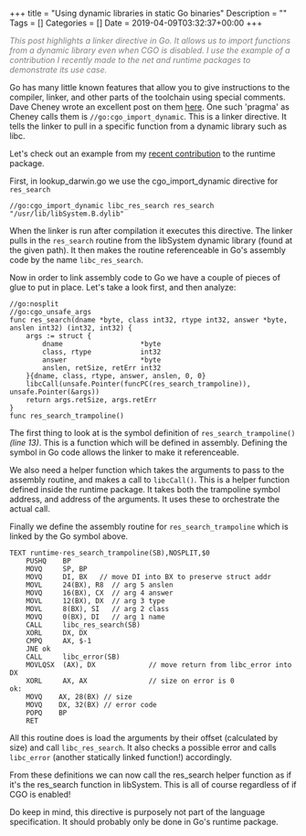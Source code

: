 +++
title = "Using dynamic libraries in static Go binaries"
Description = ""
Tags = []
Categories = []
Date = 2019-04-09T03:32:37+00:00
+++

<span style="color:grey;font-style: italic;font-size: 14px">
This post highlights a linker directive in Go. It allows us to import functions from a dynamic library even when CGO is disabled. I use the example of a contribution I recently made to the net and runtime packages to demonstrate its use case.
</span>

Go has many little known features that allow you to give instructions to the compiler, linker, and other parts of the toolchain using special comments. Dave Cheney wrote an excellent post on them [here](https://dave.cheney.net/2018/01/08/gos-hidden-pragmas). One such 'pragma' as Cheney calls them is  `//go:cgo_import_dynamic`. This is a linker directive. It tells the linker to pull in a specific function from a dynamic library such as libc.

Let's check out an example from my [recent contribution](https://go-review.googlesource.com/c/go/+/166297) to the runtime package.

First, in lookup_darwin.go we use the cgo_import_dynamic directive for `res_search`

```
//go:cgo_import_dynamic libc_res_search res_search "/usr/lib/libSystem.B.dylib"
```

When the linker is run after compilation it executes this directive. The linker pulls in the `res_search` routine from the libSystem dynamic library (found at the given path). It then makes the routine referenceable in Go's assembly code by the name `libc_res_search`.

Now in order to link assembly code to Go we have a couple of pieces of glue to put in place. Let's take a look first, and then analyze:

```
//go:nosplit
//go:cgo_unsafe_args
func res_search(dname *byte, class int32, rtype int32, answer *byte, anslen int32) (int32, int32) {
	args := struct {
		dname                   *byte
		class, rtype            int32
		answer                  *byte
		anslen, retSize, retErr int32
	}{dname, class, rtype, answer, anslen, 0, 0}
	libcCall(unsafe.Pointer(funcPC(res_search_trampoline)), unsafe.Pointer(&args))
	return args.retSize, args.retErr
}
func res_search_trampoline()
```

The first thing to look at is the symbol definition of `res_search_trampoline()` <i>(line 13)</i>. This is a function which will be defined in assembly. Defining the symbol in Go code allows the linker to make it referenceable. 

We also need a helper function which takes the arguments to pass to the assembly routine, and makes a call to `libcCall()`. This is a helper function defined inside the runtime package. It takes both the trampoline symbol address, and address of the arguments. It uses these to orchestrate the actual call.

Finally we define the assembly routine for `res_search_trampoline` which is linked by the Go symbol above.

```
TEXT runtime·res_search_trampoline(SB),NOSPLIT,$0
    PUSHQ    BP
    MOVQ     SP, BP
    MOVQ     DI, BX   // move DI into BX to preserve struct addr
    MOVL     24(BX), R8  // arg 5 anslen
    MOVQ     16(BX), CX  // arg 4 answer
    MOVL     12(BX), DX  // arg 3 type
    MOVL     8(BX), SI   // arg 2 class
    MOVQ     0(BX), DI   // arg 1 name
    CALL     libc_res_search(SB)
    XORL     DX, DX
    CMPQ     AX, $-1
    JNE ok
    CALL     libc_error(SB)
    MOVLQSX  (AX), DX             // move return from libc_error into DX
    XORL     AX, AX               // size on error is 0
ok:
    MOVQ    AX, 28(BX) // size
    MOVQ    DX, 32(BX) // error code
    POPQ    BP
    RET
```

All this routine does is load the arguments by their offset (calculated by size) and call `libc_res_search`. It also checks a possible error and calls `libc_error` (another statically linked function!) accordingly.

From these definitions we can now call the res_search helper function as if it's the res_search function in libSystem. This is all of course regardless of if CGO is enabled! 

Do keep in mind, this directive is purposely not part of the language specification. It should probably only be done in Go's runtime package. 